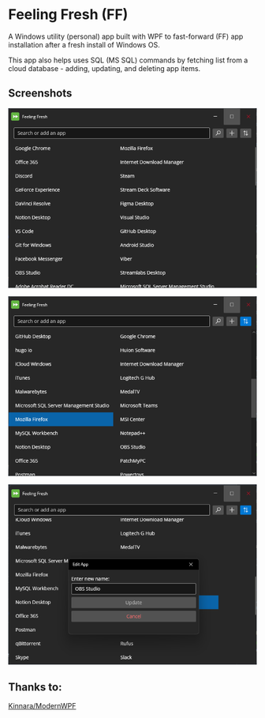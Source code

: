 # Feeling Fresh (FF)

A Windows utility (personal) app built with WPF to fast-forward (FF) app installation after a fresh install of Windows OS.

This app also helps uses SQL (MS SQL) commands by fetching list from a cloud database - adding, updating, and deleting app items.

## Screenshots
![Main Window](/assets/main-window.png)

![Sort List](/assets/sorted-list.png)

![Edit App](/assets/edit-app-item.png)

## Thanks to:
[Kinnara/ModernWPF](https://github.com/Kinnara/ModernWpf)